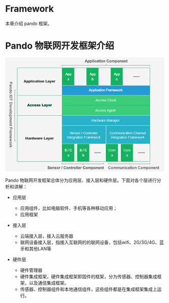 # Framework  
本章介绍 pando 框架。  

# Pando 物联网开发框架介绍  

![frame_pic](image/pando_framework.png)  

Pando 物联网开发框架总体分为应用层、接入层和硬件层。下面对各个层进行分析和讲解：  

- 应用层  
	- 应用组件，比如电脑软件、手机等各种移动应用；  
	- 应用框架  

- 接入层  
	- 云端接入层，接入云服务器
	- 联网设备接入层，指接入互联网的的联网设备，包括wifi、2G/3G/4G、蓝牙和其他LAN等  
- 硬件层  
	- 硬件管理器
	- 硬件集成框架，硬件集成框架即固件的框架，分为传感器、控制器集成框架，以及通信集成框架。  
	- 传感器、控制器组件和本地通信组件，这些组件都是在集成框架集成上运行。  


  




